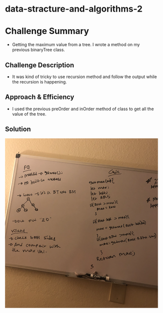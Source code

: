 # data-stracture-and-algorithms-2

# Challenge Summary

- Getting the maximum value from a tree. I wrote a method on my previous binaryTree class.

## Challenge Description

- It was kind of tricky to use recursion method and follow the output while the recursion is happening.

## Approach & Efficiency

- I used the previous preOrder and inOrder method of class to get all the value of the tree.

## Solution

![getMaxValue](data-structures/assets/image/getmaxVal.jpg)
